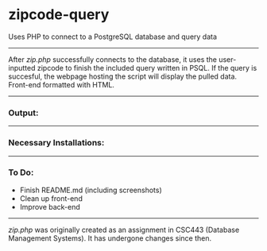 # zipcode-query
Uses PHP to connect to a PostgreSQL database and query data

---

After *zip.php* successfully connects to the database, it uses the user-inputted zipcode to finish the included query written in PSQL. If the query is succesful, the webpage hosting the script will display the pulled data. Front-end formatted with HTML. 

---

<h3>Output:</h3>

---

<h3>Necessary Installations:</h3>

---

<h3>To Do:</h3>

* Finish README.md (including screenshots)
* Clean up front-end
* Improve back-end

---

*zip.php* was originally created as an assignment in CSC443 (Database Management Systems). It has undergone changes since then.
